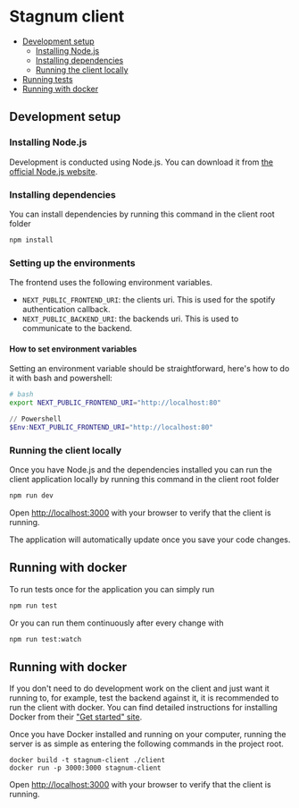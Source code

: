 # Stagnum client

- [Development setup](#development-setup)
  - [Installing Node.js](#installing-node.js)
  - [Installing dependencies](#installing-dependencies)
  - [Running the client locally](#running-the-client-locally)
- [Running tests](#running-tests)
- [Running with docker](#running-with-docker)

## Development setup

### Installing Node.js

Development is conducted using Node.js. You can download it from
[the official Node.js website](https://nodejs.org/en/).

### Installing dependencies

You can install dependencies by running this command in the client root folder

```bash
npm install
```

### Setting up the environments

The frontend uses the following environment variables.

- `NEXT_PUBLIC_FRONTEND_URI`: the clients uri. This is used for the spotify authentication callback.
- `NEXT_PUBLIC_BACKEND_URI`: the backends uri. This is used to communicate to the backend.

#### How to set environment variables

Setting an environment variable should be straightforward, here's how to do it with bash and powershell:

```bash
# bash
export NEXT_PUBLIC_FRONTEND_URI="http://localhost:80"
```

```powershell
// Powershell
$Env:NEXT_PUBLIC_FRONTEND_URI="http://localhost:80"
```



### Running the client locally

Once you have Node.js and the dependencies installed you can run the client application locally by running this command in the client root folder

```bash
npm run dev
```

Open [http://localhost:3000](http://localhost:3000) with your browser to verify that the client is running.

The application will automatically update once you save your code changes.

## Running with docker

To run tests once for the application you can simply run

```bash
npm run test
```

Or you can run them continuously after every change with

```bash
npm run test:watch
```

## Running with docker

If you don't need to do development work on the client and just want it running to, for
example, test the backend against it, it is recommended to run the client with docker.
You can find detailed instructions for installing Docker from their
["Get started" site](https://www.docker.com/get-started/).

Once you have Docker installed and running on your computer, running the server is as
simple as entering the following commands in the project root.

```
docker build -t stagnum-client ./client
docker run -p 3000:3000 stagnum-client
```

Open [http://localhost:3000](http://localhost:3000) with your browser to verify that the client is running.
